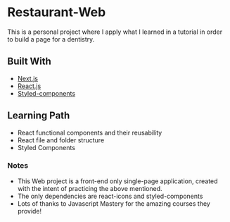 # Restaurant-Web

This is a personal project where I apply what I learned in a tutorial in order to build a page for a dentistry.

## Built With

* [Next.js](https://nextjs.org/)
* [React.js](https://reactjs.org/)
* [Styled-components](https://styled-components.com)

## Learning Path

- React functional components and their reusability
- React file and folder structure
- Styled Components

### Notes

- This Web project is a front-end only single-page application, created with the intent of practicing the above mentioned.
- The only dependencies are react-icons and styled-components
- Lots of thanks to Javascript Mastery for the amazing courses they provide!

